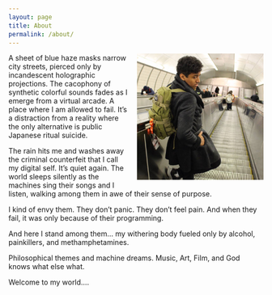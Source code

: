 ```yaml
---
layout: page
title: About
permalink: /about/
---
```


<img src="/assets/profile.jpg" style="float:right; max-width: 250px; margin-left: 15px; margin-bottom: 15px;" />

A sheet of blue haze masks narrow city streets, pierced only by incandescent holographic projections. The cacophony of synthetic colorful sounds fades as I emerge from a virtual arcade. A place where I am allowed to fail. It’s a distraction from a reality where the only alternative is public Japanese ritual suicide.

The rain hits me and washes away the criminal counterfeit that I call my digital self. It’s quiet again. The world sleeps silently as the machines sing their songs and I listen, walking among them in awe of their sense of purpose.

I kind of envy them. They don’t panic. They don’t feel pain. And when they fail, it was only because of their programming.

And here I stand among them... my withering body fueled only by alcohol, painkillers, and methamphetamines.

Philosophical themes and machine dreams.
Music, Art, Film, and God knows what else what.

Welcome to my world….

<!-- Hey, I’m Gabe. I make music, videos, and have an unhealthy relationship with technology. Like a lot of people my age, I worry a lot. Some people worry about their exams or whether they’ll be able to crawl out of crippling debt. I worry about whether or not the next anime adaptation will be garbage. I worry about if I’ll still have a job when robots finally develop a creative conscience. And I also worry about whether or not I’ll be able to visit Japan before North Korea turns it into a Mad Max esque radioactive wasteland.

Come along for the ride into the digital abyss. -->
